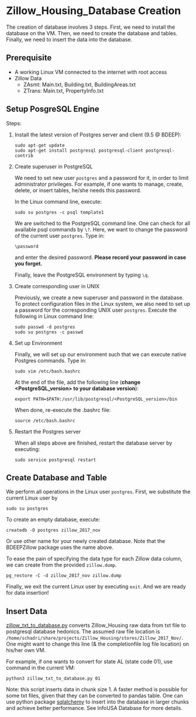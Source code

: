 # Zillow_Housing_Database Creation

The creation of database involves 3 steps. First, we need to install the database on the VM. Then, we need to create the database and tables. Finally, we need to insert the data into the database.

## Prerequisite
- A working Linux VM connected to the internet with root access
- Zillow Data
    - ZAsmt: Main.txt, Building.txt, BuildingAreas.txt
    - ZTrans: Main.txt, PropertyInfo.txt

## Setup PosgreSQL Engine
Steps:
1. Install the latest version of Postgres server and client (9.5 @ BDEEP):

    ```
    sudo apt-get update
    sudo apt-get install postgresql postgresql-client postgresql-contrib
    ```

2. Create superuser in PostgreSQL

    We need to set new user `postgres` and a password for it, in order to limit administrator privileges. For example, if one wants to manage, create, delete, or insert tables, he/she needs this password.

    In the Linux command line, execute:
    ```
    sudo su postgres -c psql template1
    ```

    We are switched to the PostgreSQL command line. One can check for all available psql commands by `\?`. Here, we want to change the password of the current user `postgres`. Type in:
    ```
    \password
    ```
    and enter the desired password. **Please record your password in case you forget.**

    Finally, leave the PostgreSQL environment by typing `\q`.

3. Create corresponding user in UNIX

    Previously, we create a new superuser and password in the database. To protect configuration files in the Linux system, we also need to set up a password for the corresponding UNIX user `postgres`. Execute the following in Linux command line:
    ```
    sudo passwd -d postgres
    sudo su postgres -c passwd
    ```

4. Set up Environment

    Finally, we will set up our environment such that we can execute native Postgres commands. Type in:
    ```
    sudo vim /etc/bash.bashrc
    ```
    At the end of the file, add the following line (**change <PostgreSQL_version> to your database version**):
    ```
    export PATH=$PATH:/usr/lib/postgresql/<PostgreSQL_version>/bin
    ```
    When done, re-execute the .bashrc file:
    ```
    source /etc/bash.bashrc
    ```

5. Restart the Postgres server

    When all steps above are finished, restart the database server by executing:
    ```
    sudo service postgresql restart
    ```

## Create Database and Table
We perform all operations in the Linux user `postgres`. First, we substitute the current Linux user by
```
sudo su postgres
```

To create an empty database, execute:
```
createdb -O postgres zillow_2017_nov
```
Or use other name for your newly created database. Note that the BDEEPZillow package uses the name above.

To ease the pain of specifying the data type for each Zillow data column, we can create from the provided `zillow.dump`.
```
pg_restore -C -d zillow_2017_nov zillow.dump
```

Finally, we exit the current Linux user by executing `exit`. And we are ready for data insertion!


## Insert Data
[zillow_txt_to_database.py](./zillow_txt_to_database.py) converts Zillow_Housing raw data from txt file to postgresql database hedonics. The assumed raw file location is `/home/schadri/share/projects/Zillow_Housing/stores/Zillow_2017_Nov/`. One might want to change this line (& the completionfile log file location) on his/her own VM.

For example, if one wants to convert for state AL (state code 01), use command in the current VM:
```
python3 zillow_txt_to_database.py 01
```

Note: this script inserts data in chunk size 1. A faster method is possible for some txt files, given that they can be converted to pandas table. One can use python package [sqlalchemy](https://docs.sqlalchemy.org/en/13/) to insert into the database in larger chunks and achieve better performance. See InfoUSA Database for more details.

